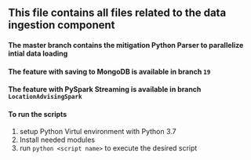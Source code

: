 ## This file contains all files related to the data ingestion component


#### The master branch contains the mitigation Python Parser to parallelize intial data loading

#### The feature with saving to MongoDB is available in branch `19`
#### The feature with PySpark Streaming is available in branch `LocationAdvisingSpark`

#### To run the scripts
1. setup Python Virtul environment with Python 3.7
2. Install needed modules
3. run `python <script name>` to execute the desired script
